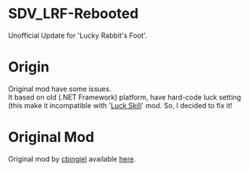 # SDV_LRF-Rebooted
Unofficial Update for 'Lucky Rabbit's Foot'.

# Origin
Original mod have some issues. <br />
It based on old (.NET Framework) platform, have hard-code luck setting (this make it incompatible with '[Luck Skill](https://www.nexusmods.com/stardewvalley/mods/521)' mod.
So, I decided to fix it!

# Original Mod
Original mod by [cbingiel](https://www.nexusmods.com/stardewvalley/users/141939673) available [here](https://www.nexusmods.com/stardewvalley/mods/11447).
